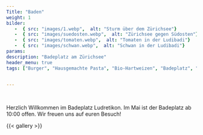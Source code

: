 ```yaml
---
Title: "Baden"
weight: 1
bilder: 
   -  { src: "images/1.webp",  alt: "Sturm über dem Zürichsee"}
   -  { src: "images/suedosten.webp",  alt: "Zürichsee gegen Südosten"}
   -  { src: "images/tomaten.webp",  alt: "Tomaten in der Ludibadi"}
   -  { src: "images/schwan.webp",  alt: "Schwan in der Ludibadi"}
params:  
description: "Badeplatz am Zürichsee"  
header_menu: true
tags: ["Burger", "Hausgemachte Pasta", "Bio-Hartweizen", "Badeplatz", "Zürichsee", "Strandbad"]


---
```


<br/>  

  Herzlich Willkommen im Badeplatz Ludretikon. Im Mai ist der Badeplatz ab 10:00 offen. Wir freuen uns auf euren Besuch!  

{{< gallery  >}}



